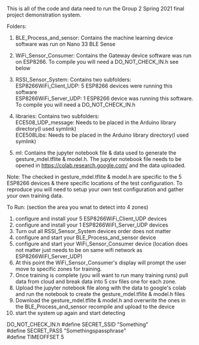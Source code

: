 This is all of the code and data need to run the Group 2 Spring 2021 final project demonstration system.  

Folders:

1. BLE_Process_and_sensor: Contains the machine learning device software was run on Nano 33 BLE Sense

2. WiFi_Sensor_Consumer: Contains the Gateway device software was run on ESP8266.  To compile you will need a DO_NOT_CHECK_IN.h see below

3. RSSI_Sensor_System: Contains two subfolders:<br>
    ESP8266WiFi_Client_UDP: 5 ESP8266 devices were running this software<br>
    ESP8266WiFi_Server_UDP: 1 ESP8266 device was running this software.  To compile you will need a DO_NOT_CHECK_IN.h<br>

4. libraries: Contains two subfolders:<br>
    ECE508_UDP_message: Needs to be placed in the Arduino library directory(I used symlink)<br>
    ECE508Libs: Needs to be placed in the Arduino library directory(I used symlink)<br>

5. ml: Contains the jupyter notebook file & data used to generate the gesture_mdel.tflite & model.h.  The jupyter notebook file needs to be opened in https://colab.research.google.com/ and the data uploaded.<br>

Note: The checked in gesture_mdel.tflite & model.h are specific to the 5 ESP8266 devices & there specific locations of the test configuration.  To reproduce you will need to setup your own test configuration and gather your own training data.  

To Run: (section the area you wnat to detect into 4 zones)
1) configure and install your 5 ESP8266WiFi_Client_UDP devices
2) configure and install your 1 ESP8266WiFI_Server_UDP devices
3) Turn out all RSSI_Sensor_System devices order does not matter
4) configure and start your BLE_Process_and_sensor device 
5) configure and start your WiFi_Sensor_Consumer device (location does not matter just needs to be on same wifi network as ESP8266WiFI_Server_UDP)
6) At this point the WiFi_Sensor_Consumer's display will prompt the user move to specific zones for training.
7) Once training is complete (you will want to run many training runs) pull data from cloud and break data into 5 csv files one for each zone. 
8) Upload the jupyter notebook file along with the data to google's colab and run the notebook to create the gesture_mdel.tflite & model.h files
9) Download the gesture_mdel.tflite & model.h and overwrite the ones in the BLE_Process_and_sensor recompile and upload to the device
10) start the system up again and start detecting


DO_NOT_CHECK_IN.h
#define SECRET_SSID "Something"<br>
#define SECRET_PASS "Somethingspassphrase"<br>
#define TIMEOFFSET 5<br>
